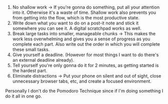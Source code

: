 1. No shallow work -> If you're gonna do something, put all your attention into it. Otherwise it's a waste of time. Shallow work also prevents you from getting into the flow, which is the most productive state. 
2. Write down what you want to do on a post-it note and stick it somewhere you can see it. A digital scratchpad works as well.
3. Break large tasks into smaller, manageable chunks -> This makes the work less overwhelming and gives you a sense of progress as you complete each part. Also write out the order in which you will complete these small tasks.
4. Give yourself a deadline. (However for most things I want to do there's an external deadline already). 
5. Tell yourself you're only gonna do it for 2 minutes, as getting started is the hardest part.
6. Eliminate distractions -> Put your phone on silent and out of sight, close unnecessary browser tabs, etc, and create a focused environment.

Personally I don't do the Pomodoro Technique since if I'm doing something I do it all in one go.
